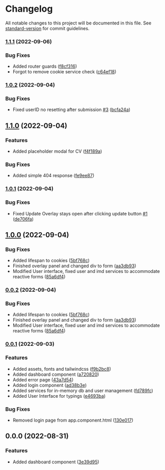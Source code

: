 # Changelog

All notable changes to this project will be documented in this file. See [standard-version](https://github.com/conventional-changelog/standard-version) for commit guidelines.

### [1.1.1](https://github.com/MahoMuri/angular-starter/compare/v1.1.0...v1.1.1) (2022-09-06)


### Bug Fixes

* Added router guards ([f8cf316](https://github.com/MahoMuri/angular-starter/commit/f8cf31681724ed6b488dc9d3e86ea257342c9329))
* Forgot to remove cookie service check ([c64ef18](https://github.com/MahoMuri/angular-starter/commit/c64ef1866a2a25690665ddf274a9998d7e865fab))

### [1.0.2](https://github.com/MahoMuri/angular-starter/compare/v1.0.1...v1.0.2) (2022-09-04)


### Bug Fixes

* Fixed userID no resetting after submission [#3](https://github.com/MahoMuri/angular-starter/issues/3) ([bcfa24a](https://github.com/MahoMuri/angular-starter/commit/bcfa24a4385e23c1103a1527345a976983a42f53))

## [1.1.0](https://github.com/MahoMuri/angular-starter/compare/v1.0.1...v1.1.0) (2022-09-04)


### Features

* Added placeholder modal for CV ([f4f189a](https://github.com/MahoMuri/angular-starter/commit/f4f189a10a0ae23d52524d58c99096e2d4bbb9fc))


### Bug Fixes

* Added simple 404 response ([fe9ee87](https://github.com/MahoMuri/angular-starter/commit/fe9ee87146b7249b8c1ea77553184e42d832840e))

### [1.0.1](https://github.com/MahoMuri/angular-starter/compare/v1.0.0...v1.0.1) (2022-09-04)


### Bug Fixes

* Fixed Update Overlay stays open after clicking update button [#1](https://github.com/MahoMuri/angular-starter/issues/1) ([de706fa](https://github.com/MahoMuri/angular-starter/commit/de706fa500dddc579897d81b935aac99267f38ae))

## [1.0.0](https://github.com/MahoMuri/angular-starter/compare/v0.0.1...v1.0.0) (2022-09-04)


### Bug Fixes

* Added lifespan to cookies ([5bf768c](https://github.com/MahoMuri/angular-starter/commit/5bf768caf51bd35f59e58eb5a1d882e754de4b22))
* Finished overlay panel and changed div to form ([aa3db93](https://github.com/MahoMuri/angular-starter/commit/aa3db9300ffe56714566ef7e5979137dfd8f452f))
* Modified User interface, fixed user and imd services to accommodate reactive forms ([85a6df4](https://github.com/MahoMuri/angular-starter/commit/85a6df442965866487b2ff00c270755ca652562b))

### [0.0.2](https://github.com/MahoMuri/angular-starter/compare/v0.0.1...v0.0.2) (2022-09-04)


### Bug Fixes

* Added lifespan to cookies ([5bf768c](https://github.com/MahoMuri/angular-starter/commit/5bf768caf51bd35f59e58eb5a1d882e754de4b22))
* Finished overlay panel and changed div to form ([aa3db93](https://github.com/MahoMuri/angular-starter/commit/aa3db9300ffe56714566ef7e5979137dfd8f452f))
* Modified User interface, fixed user and imd services to accommodate reactive forms ([85a6df4](https://github.com/MahoMuri/angular-starter/commit/85a6df442965866487b2ff00c270755ca652562b))

### [0.0.1](https://github.com/MahoMuri/angular-starter/compare/v0.0.0...v0.0.1) (2022-09-03)


### Features

* Added assets, fonts and tailwindcss ([f9b2bc8](https://github.com/MahoMuri/angular-starter/commit/f9b2bc853ef9552af173578558f5d964e57e85c7))
* Added dashboard component ([a720820](https://github.com/MahoMuri/angular-starter/commit/a720820417dcfea987b66d6f1504d13317919cc8))
* Added error page ([43a7d54](https://github.com/MahoMuri/angular-starter/commit/43a7d5448c3a1dae772c1003558a5b1ef0032af9))
* Added login component ([ad38b3e](https://github.com/MahoMuri/angular-starter/commit/ad38b3e6fb56af50004130df197682a75c28ecf4))
* Added services for in-memory db and user management ([fd789fc](https://github.com/MahoMuri/angular-starter/commit/fd789fc63c3f075753d2d2b29b24d92b76d110f9))
* Added User Interface for typings ([e4693ba](https://github.com/MahoMuri/angular-starter/commit/e4693baa893af995374b77412660c49b8ddcbcde))


### Bug Fixes

* Removed login page from app.component.html ([130e017](https://github.com/MahoMuri/angular-starter/commit/130e017c0817ee49cdd7a4f95989daf3ea69732a))

## 0.0.0 (2022-08-31)


### Features

* Added dashboard component ([3e39d95](https://github.com/MahoMuri/angular-starter/commit/3e39d950546c175e2d6a88cf5d7876b274c969f6))
